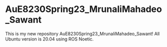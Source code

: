 # AuE8230Spring23_MrunaliMahadeo_Sawant

This is my new repository AuE8230Spring23_MrunaliMahadeo_Sawant! All Ubuntu version is 20.04 using ROS Noetic. 

